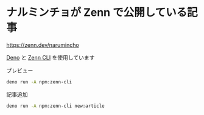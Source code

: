 # ナルミンチョが Zenn で公開している記事

https://zenn.dev/narumincho

[Deno](https://deno.com/) と [Zenn CLI](https://zenn.dev/zenn/articles/install-zenn-cli) を使用しています

プレビュー

```sh
deno run -A npm:zenn-cli
```

記事追加

```sh
deno run -A npm:zenn-cli new:article
```
